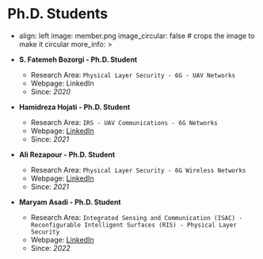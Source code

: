 # **Ph.D. Students**
- align: left
    image: member.png
    image_circular: false # crops the image to make it circular
    more_info: >
      <p></p>
      <p></p>
      <p></p>


- **S. Fatemeh Bozorgi - Ph.D. Student**
  - Research Area: ``` Physical Layer Security - 6G - UAV Networks ```
  - Webpage: LinkedIn
  - Since: *2020*

- **Hamidreza Hojati - Ph.D. Student**
  - Research Area: ```IRS - UAV Communications - 6G Networks```
  - Webpage: [LinkedIn](https://www.linkedin.com/in/hamidreza-hojjati-a992641b1)
  - Since: *2021*

- **Ali Rezapour - Ph.D. Student**
  - Research Area: ```Physical Layer Security - 6G Wireless Networks```
  - Webpage: [LinkedIn](http://www.linkedin.com/in/ali-rezapour)
  - Since: *2021*

- **Maryam Asadi - Ph.D. Student**
  - Research Area: ```Integrated Sensing and Communication (ISAC) - Reconfigurable Intelligent Surfaces (RIS) - Physical Layer Security```
  - Webpage: [LinkedIn](https://www.linkedin.com/in/maryam-asadi-38665923a)
  - Since: *2022*
